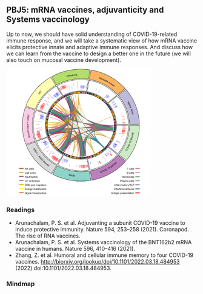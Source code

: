 ## PBJ5: mRNA vaccines, adjuvanticity and Systems vaccinology
Up to now, we should have solid understanding of COVID-19-related immune response, and we will take a systematic view of how mRNA vaccine elicits protective innate and adaptive immune responses. And discuss how we can learn from the vaccine to design a better one in the future (we will also touch on mucosal vaccine development).

<img src="https://github.com/gmhhope/fall-postbacc-journal-club-2022/blob/dev/images/PBJ5.png" width=75% height=75%>


### Readings
- Arunachalam, P. S. et al. Adjuvanting a subunit COVID-19 vaccine to induce protective immunity. Nature 594, 253–258 (2021).
Coronapod. The rise of RNA vaccines.
- Arunachalam, P. S. et al. Systems vaccinology of the BNT162b2 mRNA vaccine in humans. Nature 596, 410–416 (2021).
- Zhang, Z. et al. Humoral and cellular immune memory to four COVID-19 vaccines. http://biorxiv.org/lookup/doi/10.1101/2022.03.18.484953 (2022) doi:10.1101/2022.03.18.484953.

### Mindmap
